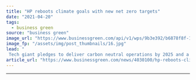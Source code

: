 ```yaml
---
title: "HP reboots climate goals with new net zero targets"
date: "2021-04-20"
tags: 
  - business green
source: "business green"
image_url: "https://www.businessgreen.com/api/v1/wps/9b3e392/b6878f8f-1c41-4af4-90e8-f187a89e5fce/4/HP-sign-185x114.jpg"
image_fp: "/assets/img/post_thumbnails/16.jpg"
lead: "
 Tech giant pledges to deliver carbon neutral operations by 2025 and a net zero emission value chain by 2040 ..."
article_url: "https://www.businessgreen.com/news/4030100/hp-reboots-climate-goals-net-zero-targets"
---
```


---

